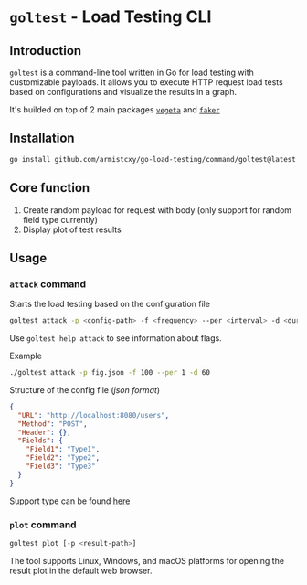 # `goltest` - Load Testing CLI

## Introduction
`goltest` is a command-line tool written in Go for load testing with customizable payloads. It allows you to execute HTTP request load tests based on configurations and visualize the results in a graph.

It's builded on top of 2 main packages [`vegeta`](https://github.com/tsenart/vegeta)  and [`faker`](https://github.com/go-faker/faker/tree/main)

## Installation
```bash
go install github.com/armistcxy/go-load-testing/command/goltest@latest
```

## Core function
1. Create random payload for request with body (only support for random field type currently)
2. Display plot of test results

## Usage

### `attack` command
Starts the load testing based on the configuration file
```bash
goltest attack -p <config-path> -f <frequency> --per <interval> -d <duration>
```
Use `goltest help attack` to see information about flags. 

Example 
```bash
./goltest attack -p fig.json -f 100 --per 1 -d 60
```

Structure of the config file (*json format*)
```json
{
  "URL": "http://localhost:8080/users",
  "Method": "POST",
  "Header": {},
  "Fields": {
    "Field1": "Type1",
    "Field2": "Type2",
    "Field3": "Type3"
  }
}
```
Support type can be found [here](https://github.com/armistcxy/go-load-testing/blob/main/internal/attacker/support_type.md)

### `plot` command
```bash
goltest plot [-p <result-path>]
```

The tool supports Linux, Windows, and macOS platforms for opening the result plot in the default web browser.